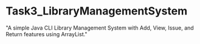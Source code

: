 # Task3_LibraryManagementSystem
"A simple Java CLI Library Management System with Add, View, Issue, and Return features using ArrayList."
